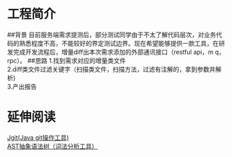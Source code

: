 # 工程简介
##背景
目前服务端需求提测后，部分测试同学由于不太了解代码层次，对业务代码的熟悉程度不高，不能较好的界定测试边界。现在希望能够提供一款工具，在研发完成开发流程后，增量diff出本次需求添加的外部通讯接口（restful api，m q，rpc）。
##思路
1.找到需求对应的增量类文件  
2.diff类文件过滤关键字（扫描类文件，扫描方法，过滤有注解的，拿到参数并解析)  
3.产出报告
# 延伸阅读
[Jgit(Java git操作工具)](https://www.eclipse.org/jgit/)  
[AST抽象语法树（词法分析工具）](https://zh.m.wikipedia.org/zh-sg/%E6%8A%BD%E8%B1%A1%E8%AA%9E%E6%B3%95%E6%A8%B9)
